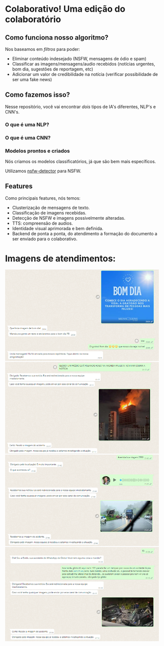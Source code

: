 # Colaborativo! Uma edição do colaboratório

## Como funciona nosso algoritmo?

Nos baseamos em <i>filtros</i> para poder:
  - Eliminar conteúdo indesejado (NSFW, mensagens de ódio e spam)
  - Classificar as imagens/mensagens/audio recebidos (notícias urgentes, bom dia, sugestões de reportagem, etc)
  - Adicionar um valor de credibilidade na notícia (verificar possibilidade de ser uma fake news)

## Como fazemos isso?

Nesse repositório, você vai encontrar <i>dois</i> tipos de IA's diferentes, NLP's e CNN's.

### O que é uma NLP?

### O que é uma CNN?

### Modelos prontos e criados

Nós criamos os modelos classificatórios, já que são bem mais específicos.

Utilizamos <a href='https://github.com/dsprabowo/nsfw-detector'>nsfw-detector</a> para NSFW.

## Features

Como principais features, nós temos:

  - Clusterização de mensagens de texto.
  - Classificação de imagens recebidas.
  - Detecção de NSFW e imagens possivelmente alteradas.
  - TTS: compreensão de audios.
  - Identidade visual aprimorada e bem definida.
  - Backend de ponta a ponta, do atendimento a formação do documento a ser enviado para o colaborativo.

# Imagens de atendimentos:

![Exemplo de atendimento no caso de um bom dia.](media/bom_dia.png)
![Recebendo a notícia de um incêndio.](media/incendio.png)
![Exemplo de recepção de uma notícia por audio.](media/audio.png)
![Detecção de um acidente.](media/acidente.png)
